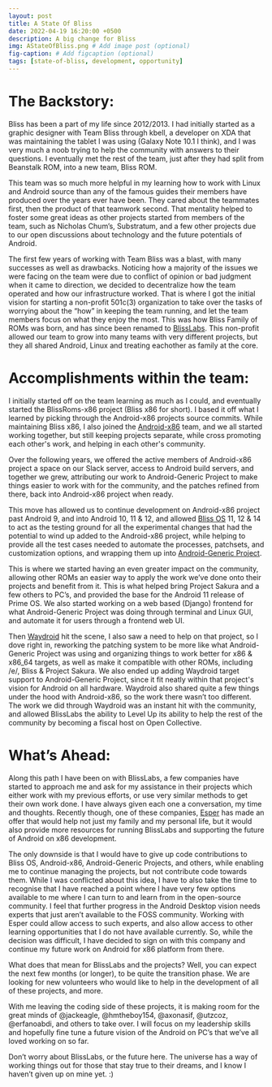 ```yaml
---
layout: post
title: A State Of Bliss
date: 2022-04-19 16:20:00 +0500
description: A big change for Bliss
img: AStateOfBliss.png # Add image post (optional)
fig-caption: # Add figcaption (optional)
tags: [state-of-bliss, development, opportunity]
---
```

# The Backstory: 

Bliss has been a part of my life since 2012/2013. I had initially started as a graphic designer with Team Bliss through kbell, a developer on XDA that was maintaining the tablet I was using (Galaxy Note 10.1 I think), and I was very much a noob trying to help the community with answers to their questions. I eventually met the rest of the team, just after they had split from Beanstalk ROM, into a new team, Bliss ROM. 

This team was so much more helpful in my learning how to work with Linux and Android source than any of the famous guides their members have produced over the years ever have been. They cared about the teammates first, then the product of that teamwork second. That mentality helped to foster some great ideas as other projects started from members of the team, such as Nicholas Chum’s, Substratum, and a few other projects due to our open discussions about technology and the future potentials of Android.

The first few years of working with Team Bliss was a blast, with many successes as well as drawbacks. Noticing how a majority of the issues we were facing on the team were due to conflict of opinion or bad judgment when it came to direction, we decided to decentralize how the team operated and how our infrastructure worked. That is where I got the initial vision for starting a non-profit 501c(3) organization to take over the tasks of worrying about the “how” in keeping the team running, and let the team members focus on what they enjoy the most. This was how Bliss Family of ROMs was born, and has since been renamed to [BlissLabs](https://blisslabs.org). This non-profit allowed our team to grow into many teams with very different projects, but they all shared Android, Linux and treating eachother as family at the core. 

# Accomplishments within the team: 

I initially started off on the team learning as much as I could, and eventually started the BlissRoms-x86 project (Bliss x86 for short). I based it off what I learned by picking through the Android-x86 projects source commits. While maintaining Bliss x86, I also joined the [Android-x86](https://www.android-x86.org) team, and we all started working together, but still keeping projects separate, while cross promoting each other's work, and helping in each other's community. 

Over the following years, we offered the active members of Android-x86 project a space on our Slack server, access to Android build servers, and together we grew, attributing our work to Android-Generic Project to make things easier to work with for the community, and the patches refined from there, back into Android-x86 project when ready. 

This move has allowed us to continue development on Android-x86 project past Android 9, and into Android 10, 11 & 12, and allowed [Bliss OS](https://blissos.org) 11, 12 & 14 to act as the testing ground for all the experimental changes that had the potential to wind up added to the Android-x86 project, while helping to provide all the test cases needed to automate the processes, patchsets, and customization options, and wrapping them up into [Android-Generic Project](https://android-generic.github.io). 

This is where we started having an even greater impact on the community, allowing other ROMs an easier way to apply the work we’ve done onto their projects and benefit from it. This is what helped bring Project Sakura and a few others to PC’s, and provided the base for the Android 11 release of Prime OS.  We also started working on a web based (Django) frontend for what Android-Generic Project was doing through terminal and Linux GUI, and automate it for users through a frontend web UI. 

Then [Waydroid](https://waydro.id) hit the scene, I also saw a need to help on that project, so I dove right in, reworking the patching system to be more like what Android-Generic Project was using and organizing things to work better for x86 & x86_64 targets, as well as make it compatible with other ROMs, including /e/, Bliss & Project Sakura. We also ended up adding Waydroid target support to Android-Generic Project, since it fit neatly within that project's vision for Android on all hardware. Waydroid also shared quite a few things under the hood with Android-x86, so the work there wasn’t too different. The work we did through Waydroid was an instant hit with the community, and allowed BlissLabs the ability to Level Up its ability to help the rest of the community by becoming a fiscal host on Open Collective. 

# What’s Ahead: 

Along this path I have been on with BlissLabs, a few companies have started to approach me and ask for my assistance in their projects which either work with my previous efforts, or use very similar methods to get their own work done. I have always given each one a conversation, my time and thoughts. Recently though, one of these companies, [Esper](https://esper.io) has made an offer that would help not just my family and my personal life, but it would also provide more resources for running BlissLabs and supporting the future of Android on x86 development. 

The only downside is that I would have to give up code contributions to Bliss OS, Android-x86, Android-Generic Projects, and others, while enabling me to continue managing the projects, but not contribute code towards them. While I was conflicted about this idea, I have to also take the time to recognise that I have reached a point where I have very few options available to me where I can turn to and learn from in the open-source community. I feel that further progress in the Android Desktop vision needs experts that just aren’t available to the FOSS community. Working with Esper could allow access to such experts, and also allow access to other learning opportunities that I do not have available currently. So, while the decision was difficult, I have decided to sign on with this company and continue my future work on Android for x86 platform from there. 

What does that mean for BlissLabs and the projects? Well, you can expect the next few months (or longer), to be quite the transition phase. We are looking for new volunteers who would like to help in the development of all of these projects, and more. 

With me leaving the coding side of these projects, it is making room for the great minds of @jackeagle, @hmtheboy154, @axonasif, @utzcoz, @erfanoabdi, and others to take over. I will focus on my leadership skills and hopefully fine tune a future vision of the Android on PC’s that we’ve all loved working on so far. 

Don’t worry about BlissLabs, or the future here. The universe has a way of working things out for those that stay true to their dreams, and I know I haven’t given up on mine yet. :) 




